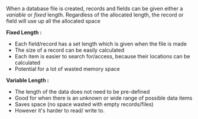 When a database file is created, records and fields can be given either a *variable* or *fixed* length.
Regardless of the allocated length, the record or field will use up all the allocated space

**Fixed Length :**
- Each field/record has a set length which is given when the file is made 
- The size of a record can be easily calculated 
- Each item is easier to search for/access, because their locations can be calculated
- Potential for a lot of wasted memory space

**Variable Length :**
- The length of the data does not need to be pre-defined 
- Good for when there is an unknown or wide range of possible data items
- Saves space (no space wasted with empty records/files)
- However it's harder to read/ write to.